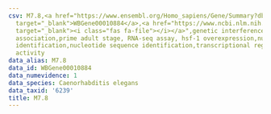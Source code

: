 ```yaml
---
csv: M7.8,<a href="https://www.ensembl.org/Homo_sapiens/Gene/Summary?db=core;g=WBGene00010884"
  target="_blank">WBGene00010884</a>,<a href="https://www.ncbi.nlm.nih.gov/pubmed/30894454"
  target="_blank"><i class="fas fa-file"></i></a>",genetic interference,functional
  association,prime adult stage, RNA-seq assay, hsf-1 overexpression,nucleotide sequence
  identification,nucleotide sequence identification,transcriptional regulation,up-regulates
  activity
data_alias: M7.8
data_id: WBGene00010884
data_numevidence: 1
data_species: Caenorhabditis elegans
data_taxid: '6239'
title: M7.8
---
```

